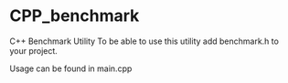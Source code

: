 # CPP_benchmark
C++ Benchmark Utility
  To be able to use this utility add benchmark.h to your project.
  
  Usage can be found in main.cpp
